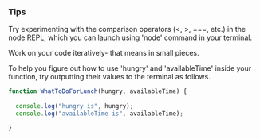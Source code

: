 ### Tips
Try experimenting with the comparison operators (<, >, ===, etc.) in the node REPL, which you can launch using 'node' command in your terminal.

Work on your code iteratively- that means in small pieces.

To help you figure out how to use 'hungry' and 'availableTime' inside your function, try outputting their values to the terminal as follows.

```javascript
function WhatToDoForLunch(hungry, availableTime) {
  
  console.log("hungry is", hungry);
  console.log("availableTime is", availableTime);

}
```